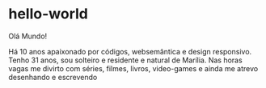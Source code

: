 # hello-world

Olá Mundo!

Há 10 anos apaixonado por códigos, websemântica e design responsivo.
Tenho 31 anos, sou solteiro e residente e natural de Marília.
Nas horas vagas me divirto com séries, filmes, livros, video-games e ainda me atrevo desenhando e escrevendo
